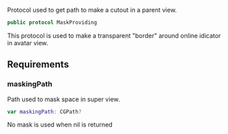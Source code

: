 
Protocol used to get path to make a cutout in a parent view.

``` swift
public protocol MaskProviding 
```

This protocol is used to make a transparent "border" around online idicator in avatar view.

## Requirements

### maskingPath

Path used to mask space in super view.

``` swift
var maskingPath: CGPath? 
```

No mask is used when nil is returned
